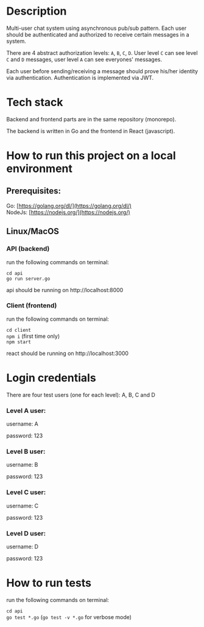 # Description

Multi-user chat system using asynchronous pub/sub pattern. Each user should be authenticated and authorized to receive certain messages in a system. 

There are 4 abstract authorization levels: `A`, `B`, `C`, `D`. User level `C` can see level `C` and `D` messages, user level `A` can see everyones' messages.

Each user before sending/receiving a message should prove his/her identity via authentication. Authentication is implemented via JWT.

# Tech stack

Backend and frontend parts are in the same repository (monorepo). 

The backend is written in Go and the frontend in React (javascript).

# How to run this project on a local environment

## Prerequisites:
Go: [https://golang.org/dl/](https://golang.org/dl/)<br/>
NodeJs: [https://nodejs.org/](https://nodejs.org/)<br/>

## Linux/MacOS

### API (backend)

run the following commands on terminal:

`cd api`<br/>
`go run server.go`</br>

api should be running on http://localhost:8000

### Client (frontend)

run the following commands on terminal:

`cd client`<br/>
`npm i` (first time only)<br/>
`npm start`

react should be running on http://localhost:3000

# Login credentials

There are four test users (one for each level): A, B, C and D

### Level A user:

username: A

password: 123

### Level B user:

username: B

password: 123

### Level C user:

username: C

password: 123

### Level D user:

username: D

password: 123

# How to run tests

run the following commands on terminal:

`cd api`<br/>
`go test *.go` (`go test -v *.go` for verbose mode)
